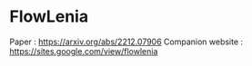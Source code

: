 # FlowLenia

Paper : https://arxiv.org/abs/2212.07906
Companion website : https://sites.google.com/view/flowlenia
